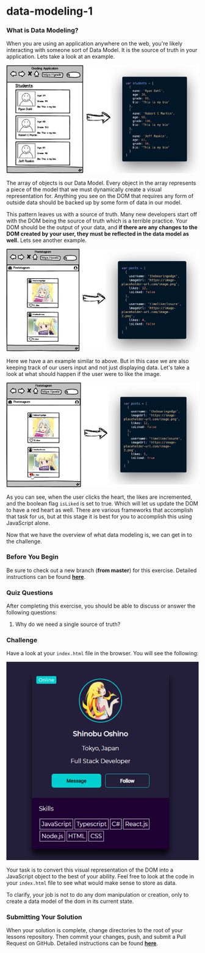# data-modeling-1

### What is Data Modeling?

When you are using an application anywhere on the web, you're likely interacting with someone sort of Data Model.  It is the source of truth in your application.  Lets take a look at an example.

<p align="center">
  <img src="images/data-modeling-1.png" alt="Data Modeling Example 1">
</p>

The array of objects is our Data Model.  Every object in the array represents a piece of the model that we must dynamically create a visual representation for.  Anything you see on the DOM that requires any form of outside data should be backed up by some form of data in our model.

This pattern leaves us with a source of truth. Many new developers start off with the DOM being the source of truth which is a terrible practice.  Your DOM should be the output of your data, and **if there are any changes to the DOM created by your user,  they must be reflected in the data model as well.**  Lets see another example.

<p align="center">
  <img src="images/poststagram-unliked.png" alt="Data Modeling Example 2">
</p>

Here we have a an example similar to above.  But in this case we are also keeping track of our users input and not just displaying data.  Let's take a look at what should happen if the user were to like the image.

<p align="center">
  <img src="images/poststagram-liked.png" alt="Data Modeling Example 2">
</p>

As you can see, when the user clicks the heart, the likes are incremented, and the boolean flag `isLiked` is set to true.  Which will let us update the DOM to have a red heart as well.  There are various frameworks that accomplish that task for us, but at this stage it is best for you to accomplish this using JavaScript alone.

Now that we have the overview of what data modeling is, we can get in to the challenge.


### Before You Begin

Be sure to check out a new branch (**from master**) for this exercise. Detailed instructions can be found [**here**](../../guides/before-each-exercise.md).

### Quiz Questions
After completing this exercise, you should be able to discuss or answer the following questions:

1. Why do we need a single source of truth?

### Challenge

Have a look at your `index.html` file in the browser.  You will see the following:


<p align="center">
  <img src="images/data-modeling-1-solution.png" alt="Data Modeling 1 Solution">
</p>

Your task is to convert this visual representation of the DOM into a JavaScript object to the best of your ability.  Feel free to look at the code in your `index.html` file to see what would make sense to store as data.

To clarify, your job is not to do any dom manipulation or creation, only to create a data model of the dom in its current state.


### Submitting Your Solution

When your solution is complete, change directories to the root of your lessons repository. Then commit your changes, push, and submit a Pull Request on GitHub. Detailed instructions can be found [**here**](../../guides/after-each-exercise.md).
